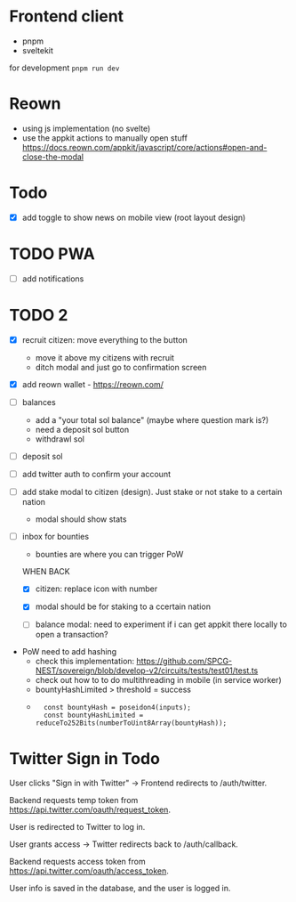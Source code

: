 # Frontend client

- pnpm
- sveltekit


for development
`pnpm run dev`


# Reown
- using js implementation (no svelte)
- use the appkit actions to manually open stuff https://docs.reown.com/appkit/javascript/core/actions#open-and-close-the-modal

# Todo
- [x] add toggle to show news on mobile view (root layout design)



# TODO PWA
- [ ] add notifications

# TODO 2
- [x] recruit citizen: move everything to the button
    - move it above my citizens with recruit
    - ditch modal and just go to confirmation screen
- [x] add reown wallet - https://reown.com/
- [ ] balances
    - add a "your total sol balance" (maybe where question mark is?)
    - need a deposit sol button
    - withdrawl sol
- [ ] deposit sol
- [ ] add twitter auth to confirm your account
- [ ] add stake modal to citizen (design). Just stake or not stake to a certain nation
    - modal should show stats
- [ ] inbox for bounties
    - bounties are where you can trigger PoW


    WHEN BACK
    - [x] citizen: replace icon with number
    - [x] modal should be for staking to a ccertain nation
    - [ ] balance modal: need to experiment if i can get appkit there locally to open a transaction?


- PoW need to add hashing
    - check this implementation: https://github.com/SPCG-NEST/sovereign/blob/develop-v2/circuits/tests/test01/test.ts
    - check out how to to do multithreading in mobile (in service worker)
    - bountyHashLimited > threshold = success
    - ```
        const bountyHash = poseidon4(inputs);
        const bountyHashLimited = reduceTo252Bits(numberToUint8Array(bountyHash));
        ```

# Twitter Sign in Todo

User clicks "Sign in with Twitter" → Frontend redirects to /auth/twitter.

Backend requests temp token from https://api.twitter.com/oauth/request_token.

User is redirected to Twitter to log in.

User grants access → Twitter redirects back to /auth/callback.

Backend requests access token from https://api.twitter.com/oauth/access_token.

User info is saved in the database, and the user is logged in.
    
